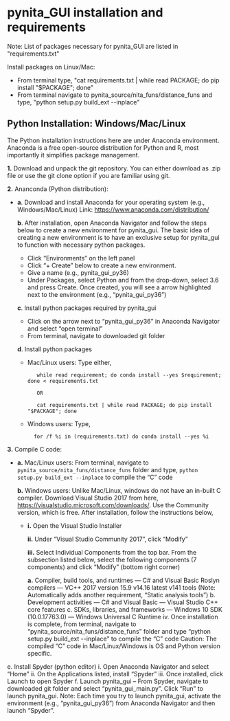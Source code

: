 # pynita_GUI installation and requirements

Note: List of packages necessary for pynita_GUI are listed in "requirements.txt"

Install packages on Linux/Mac: 
- From terminal type, "cat requirements.txt | while read PACKAGE; do pip install "$PACKAGE"; done"
- From terminal navigate to pynita_source/nita_funs/distance_funs and type, "python setup.py build_ext --inplace"

## Python Installation: Windows/Mac/Linux

The Python installation instructions here are under Anaconda environment. Anaconda is a free open-source distribution for Python and R, most importantly it simplifies package management. 

**1.**  Download and unpack the git repository. You can either download as .zip file or use the git clone option if you are familiar using git. 

**2.**  Ananconda (Python distribution):

 - **a**.  Download and install Anaconda for your operating system (e.g., Windows/Mac/Linux)
Link: https://www.anaconda.com/distribution/ 

   **b**.	After installation, open Anaconda Navigator and follow the steps below to create a new environment for pynita_gui. The basic idea of creating a new environment is to have an exclusive setup for pynita_gui to function with necessary python packages.
    
   - Click “Environments” on the left panel
   - Click “+ Create” below to create a new environment. 
   - Give a name (e.g., pynita_gui_py36)
   - Under Packages, select Python and from the drop-down, select 3.6 and press Create. Once created, you will see a arrow highlighted next to the environment (e.g., “pynita_gui_py36”)
    
   **c**. Install python packages required by pynita_gui
    - Click on the arrow next to “pynita_gui_py36” in Anaconda Navigator and select “open terminal”
    - From terminal, navigate to downloaded git folder
    
   **d**. Install python packages
   - Mac/Linux users: Type either, 
            
            while read requirement; do conda install --yes $requirement; done < requirements.txt
            
            OR
            
            cat requirements.txt | while read PACKAGE; do pip install "$PACKAGE"; done
    - Windows users: Type,
        	  
            for /f %i in (requirements.txt) do conda install --yes %i


**3.**	Compile C code:
   - **a.** Mac/Linux users: From terminal, navigate to `pynita_source/nita_funs/distance_funs` folder  and type, `python setup.py build_ext --inplace` to compile the “C” code
   
     **b.** Windows users: Unlike Mac/Linux, windows do not have an in-built C compiler. Download Visual Studio 2017 from here, https://visualstudio.microsoft.com/downloads/. Use the Community version, which is free. After installation, follow the instructions below, 
       - **i.**	Open the Visual Studio Installer
       
         **ii.**	Under “Visual Studio Community 2017”, click “Modify”
         
         **iii.**	Select Individual Components from the top bar. From the subsection listed below, select the following components (7 components) and click “Modify” (bottom right corner)
         
            **a.**	Compiler, build tools, and runtimes
—	C# and Visual Basic Roslyn compilers
—	VC++ 2017 version 15.9 v14.16 latest v141 tools (Note: Automatically adds another requirement, “Static analysis tools”)
b.	Development activities
—	C# and Visual Basic
—	Visual Studio C++ core features
c.	SDKs, libraries, and frameworks
—	Windows 10 SDK (10.0.17763.0)
—	Windows Universal C Runtime
iv.	Once installation is complete, from terminal, navigate to “pynita_source/nita_funs/distance_funs” folder and type “python setup.py build_ext --inplace" to compile the “C” code
Caution: The compiled “C” code in Mac/Linux/Windows is OS and Python version specific. 

e.	Install Spyder (python editor)
i.	Open Anaconda Navigator and select “Home”
ii.	On the Applications listed, install “Spyder”
iii.	Once installed, click Launch to open Spyder
f.	Launch pynita_gui – From Spyder, navigate to downloaded git folder and select “pynita_gui_main.py”.  Click “Run” to launch pynita_gui.
Note: Each time you try to launch pynita_gui, activate the environment (e.g., “pynita_gui_py36”) from Anaconda Navigator and then launch “Spyder”.
